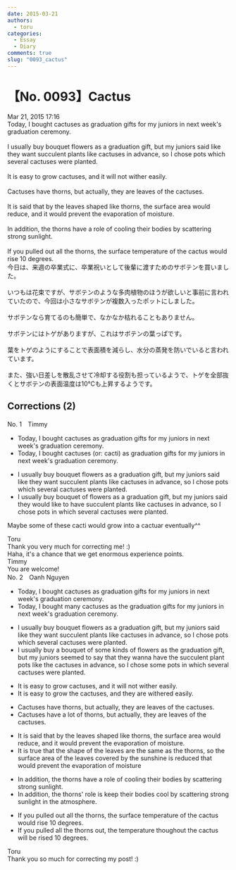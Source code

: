 ```yaml
---
date: 2015-03-21
authors:
  - toru
categories:
  - Essay
  - Diary
comments: true
slug: "0093_cactus"
---
```


# 【No. 0093】Cactus
<div class="date">Mar 21, 2015 17:16</div>
<div id="post"><div id="body_show_ori">
Today, I bought cactuses as graduation gifts for my juniors in next week's graduation ceremony.<br/><br/>I usually buy bouquet flowers as a graduation gift, but my juniors said like they want succulent plants like cactuses in advance, so I chose pots which several cactuses were planted.<br/><br/>It is easy to grow cactuses, and it will not wither easily.<br/><br/>Cactuses have thorns, but actually, they are leaves of the cactuses.<br/><br/>It is said that by the leaves shaped like thorns, the surface area would reduce, and it would prevent the evaporation of moisture.<br/><br/>In addition, the thorns have a role of cooling their bodies by scattering strong sunlight.<br/><br/>If you pulled out all the thorns,  the surface temperature of the cactus would rise 10 degrees.
</div></div>

<!-- more -->

<div id="post_ja"><div id="body_show_mo">
今日は、来週の卒業式に、卒業祝いとして後輩に渡すためのサボテンを買いました。<br/><br/>いつもは花束ですが、サボテンのような多肉植物のほうが欲しいと事前に言われていたので、今回は小さなサボテンが複数入ったポットにしました。<br/><br/>サボテンなら育てるのも簡単で、なかなか枯れることもありません。<br/><br/>サボテンにはトゲがありますが、これはサボテンの葉っぱです。<br/><br/>葉をトゲのようにすることで表面積を減らし、水分の蒸発を防いでいると言われています。<br/><br/>また、強い日差しを散乱させて冷却する役割も担っているようで、トゲを全部抜くとサボテンの表面温度は10℃も上昇するようです。
</div></div>

## Corrections (2)
<div id="block"><div class="first_name"> No. 1　<span class="just_name">Timmy</span></div><div id="block2">
<ul class="correction_field">
<li class="incorrect">Today, I bought cactuses as graduation gifts for my juniors in next week's graduation ceremony.</li>
<li class="corrected correct">
Today, I bought cactuses (or: <span class="f_blue">cacti</span>) as graduation gifts for my juniors in next week's graduation ceremony.
</li>
</ul>
<ul class="correction_field">
<li class="incorrect">I usually buy bouquet flowers as a graduation gift, but my juniors said like they want succulent plants like cactuses in advance, so I chose pots which several cactuses were planted.</li>
<li class="corrected correct">
I usually buy bouquet <span class="f_blue">of</span> flowers as a graduation gift, but my juniors said they <span class="f_blue">would</span> like <span class="f_blue">to have</span> succulent plants like cactuses in advance, so I chose pots <span class="f_blue">in</span> which several cactuses were planted.
</li>
</ul>
<p class="comment_small">
 Maybe some of these cacti would grow into a cactuar eventually^^
</p>

</div><div class="name"><span class="just_name">Toru</span><br>
Thank you very much for correcting me! :)<br/>Haha, it's a chance that we get enormous experience points.
</div>
<div class="name"><span class="just_name">Timmy</span><br>
You are welcome!
</div>
</div>
<div id="block"><div class="first_name"> No. 2　<span class="just_name">Oanh Nguyen</span></div><div id="block2">
<ul class="correction_field">
<li class="incorrect">Today, I bought cactuses as graduation gifts for my juniors in next week's graduation ceremony.</li>
<li class="corrected correct">
Today, I bought <span class="f_red">many </span>cactuses as <span class="f_red">the </span>graduation gifts for my juniors in next week's graduation ceremony.
</li>
</ul>
<ul class="correction_field">
<li class="incorrect">I usually buy bouquet flowers as a graduation gift, but my juniors said like they want succulent plants like cactuses in advance, so I chose pots which several cactuses were planted.</li>
<li class="corrected correct">
I usually buy <span class="f_red">a </span>bouquet <span class="f_red">of some kinds of</span> flowers as <span class="f_red">the</span> graduation gift, but my juniors <span class="f_red">seemed to say</span> <span class="f_red">that</span> they wan<span class="f_red">na have the </span>succulent plant <span class="f_red">pots </span>like <span class="f_red">the </span>cactuses in advance, so I chose <span class="f_red">some </span>pots <span class="f_red">in </span>which several cactuses were planted.
</li>
</ul>
<ul class="correction_field">
<li class="incorrect">It is easy to grow cactuses, and it will not wither easily.</li>
<li class="corrected correct">
It is easy to grow <span class="f_red">the </span>cactuses, and <span class="f_red">they are</span> wither<span class="f_red">ed</span> easily.
</li>
</ul>
<ul class="correction_field">
<li class="incorrect">Cactuses have thorns, but actually, they are leaves of the cactuses.</li>
<li class="corrected correct">
Cactuses have <span class="f_red">a lot of </span>thorns, but actually, they are leaves of the cactuses.
</li>
</ul>
<ul class="correction_field">
<li class="incorrect">It is said that by the leaves shaped like thorns, the surface area would reduce, and it would prevent the evaporation of moisture.</li>
<li class="corrected correct">
It is <span class="f_red">true</span> that <span class="f_red">the shape of</span> the leaves<span class="f_red"> are the same as</span> <span class="f_red">the </span>thorns, <span class="f_red">so </span>the surface area <span class="f_red">of the leaves covered by the sunshine is</span> reduce<span class="f_red">d that </span>would prevent the evaporation of moisture 
</li>
</ul>
<ul class="correction_field">
<li class="incorrect">In addition, the thorns have a role of cooling their bodies by scattering strong sunlight.</li>
<li class="corrected correct">
In addition, the thorns' role <span class="f_red">is keep</span> their bodies <span class="f_red">cool </span>by scattering strong sunlight <span class="f_red">in the atmosphere.</span>
</li>
</ul>
<ul class="correction_field">
<li class="incorrect">If you pulled out all the thorns,  the surface temperature of the cactus would rise 10 degrees.</li>
<li class="corrected correct">
If you pull<span class="sline">ed</span> all the thorns <span class="f_red">out</span>, the temperature <span class="f_red">thoughout</span> the cactus <span class="f_red">will be</span> rise<span class="f_red">d</span> 10 degrees.
</li>
</ul>
</div><div class="name"><span class="just_name">Toru</span><br>
Thank you so much for correcting my post! :)
</div>
</div>
